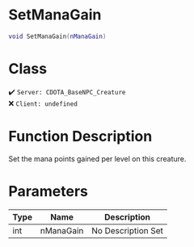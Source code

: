 # SetManaGain
```lua
void SetManaGain(nManaGain)
```
# Class
✔️ `Server: CDOTA_BaseNPC_Creature`  
❌ `Client: undefined`  

# Function Description
Set the mana points gained per level on this creature.
# Parameters
Type|Name|Description
--|--|--
int|nManaGain|No Description Set
